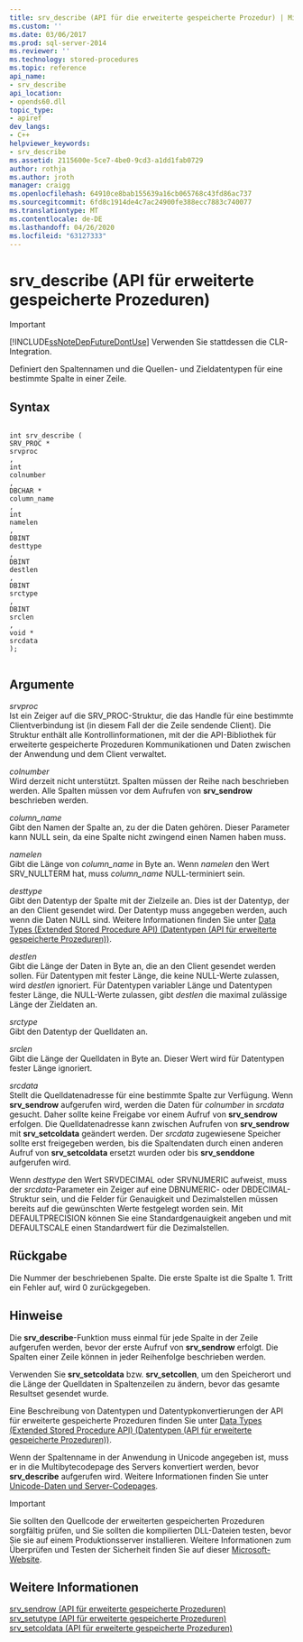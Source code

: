 ```yaml
---
title: srv_describe (API für die erweiterte gespeicherte Prozedur) | Microsoft-Dokumentation
ms.custom: ''
ms.date: 03/06/2017
ms.prod: sql-server-2014
ms.reviewer: ''
ms.technology: stored-procedures
ms.topic: reference
api_name:
- srv_describe
api_location:
- opends60.dll
topic_type:
- apiref
dev_langs:
- C++
helpviewer_keywords:
- srv_describe
ms.assetid: 2115600e-5ce7-4be0-9cd3-a1dd1fab0729
author: rothja
ms.author: jroth
manager: craigg
ms.openlocfilehash: 64910ce8bab155639a16cb065768c43fd86ac737
ms.sourcegitcommit: 6fd8c1914de4c7ac24900fe388ecc7883c740077
ms.translationtype: MT
ms.contentlocale: de-DE
ms.lasthandoff: 04/26/2020
ms.locfileid: "63127333"
---
```

# <a name="srv_describe-extended-stored-procedure-api"></a>srv_describe (API für erweiterte gespeicherte Prozeduren)
    
> [!IMPORTANT]  
>  [!INCLUDE[ssNoteDepFutureDontUse](../../includes/ssnotedepfuturedontuse-md.md)] Verwenden Sie stattdessen die CLR-Integration.  
  
 Definiert den Spaltennamen und die Quellen- und Zieldatentypen für eine bestimmte Spalte in einer Zeile.  
  
## <a name="syntax"></a>Syntax  
  
```  
  
int srv_describe (  
SRV_PROC *  
srvproc  
,  
int  
colnumber  
,  
DBCHAR *  
column_name  
,  
int  
namelen  
,  
DBINT  
desttype  
,  
DBINT  
destlen  
,  
DBINT  
srctype  
,  
DBINT  
srclen  
,  
void *  
srcdata  
);  
  
```  
  
## <a name="arguments"></a>Argumente  
 *srvproc*  
 Ist ein Zeiger auf die SRV_PROC-Struktur, die das Handle für eine bestimmte Clientverbindung ist (in diesem Fall der die Zeile sendende Client). Die Struktur enthält alle Kontrollinformationen, mit der die API-Bibliothek für erweiterte gespeicherte Prozeduren Kommunikationen und Daten zwischen der Anwendung und dem Client verwaltet.  
  
 *colnumber*  
 Wird derzeit nicht unterstützt. Spalten müssen der Reihe nach beschrieben werden. Alle Spalten müssen vor dem Aufrufen von **srv_sendrow** beschrieben werden.  
  
 *column_name*  
 Gibt den Namen der Spalte an, zu der die Daten gehören. Dieser Parameter kann NULL sein, da eine Spalte nicht zwingend einen Namen haben muss.  
  
 *namelen*  
 Gibt die Länge von *column_name* in Byte an. Wenn *namelen* den Wert SRV_NULLTERM hat, muss *column_name* NULL-terminiert sein.  
  
 *desttype*  
 Gibt den Datentyp der Spalte mit der Zielzeile an. Dies ist der Datentyp, der an den Client gesendet wird. Der Datentyp muss angegeben werden, auch wenn die Daten NULL sind. Weitere Informationen finden Sie unter [Data Types (Extended Stored Procedure API) (Datentypen (API für erweiterte gespeicherte Prozeduren))](data-types-extended-stored-procedure-api.md).  
  
 *destlen*  
 Gibt die Länge der Daten in Byte an, die an den Client gesendet werden sollen. Für Datentypen mit fester Länge, die keine NULL-Werte zulassen, wird *destlen* ignoriert. Für Datentypen variabler Länge und Datentypen fester Länge, die NULL-Werte zulassen, gibt *destlen* die maximal zulässige Länge der Zieldaten an.  
  
 *srctype*  
 Gibt den Datentyp der Quelldaten an.  
  
 *srclen*  
 Gibt die Länge der Quelldaten in Byte an. Dieser Wert wird für Datentypen fester Länge ignoriert.  
  
 *srcdata*  
 Stellt die Quelldatenadresse für eine bestimmte Spalte zur Verfügung. Wenn **srv_sendrow** aufgerufen wird, werden die Daten für *colnumber* in *srcdata* gesucht. Daher sollte keine Freigabe vor einem Aufruf von **srv_sendrow** erfolgen. Die Quelldatenadresse kann zwischen Aufrufen von **srv_sendrow** mit **srv_setcoldata** geändert werden. Der *srcdata* zugewiesene Speicher sollte erst freigegeben werden, bis die Spaltendaten durch einen anderen Aufruf von **srv_setcoldata** ersetzt wurden oder bis **srv_senddone** aufgerufen wird.  
  
 Wenn *desttype* den Wert SRVDECIMAL oder SRVNUMERIC aufweist, muss der *srcdata*-Parameter ein Zeiger auf eine DBNUMERIC- oder DBDECIMAL-Struktur sein, und die Felder für Genauigkeit und Dezimalstellen müssen bereits auf die gewünschten Werte festgelegt worden sein. Mit DEFAULTPRECISION können Sie eine Standardgenauigkeit angeben und mit DEFAULTSCALE einen Standardwert für die Dezimalstellen.  
  
## <a name="returns"></a>Rückgabe  
 Die Nummer der beschriebenen Spalte. Die erste Spalte ist die Spalte 1. Tritt ein Fehler auf, wird 0 zurückgegeben.  
  
## <a name="remarks"></a>Hinweise  
 Die **srv_describe**-Funktion muss einmal für jede Spalte in der Zeile aufgerufen werden, bevor der erste Aufruf von **srv_sendrow** erfolgt. Die Spalten einer Zeile können in jeder Reihenfolge beschrieben werden.  
  
 Verwenden Sie **srv_setcoldata** bzw. **srv_setcollen**, um den Speicherort und die Länge der Quelldaten in Spaltenzeilen zu ändern, bevor das gesamte Resultset gesendet wurde.  
  
 Eine Beschreibung von Datentypen und Datentypkonvertierungen der API für erweiterte gespeicherte Prozeduren finden Sie unter [Data Types (Extended Stored Procedure API) (Datentypen (API für erweiterte gespeicherte Prozeduren))](data-types-extended-stored-procedure-api.md).  
  
 Wenn der Spaltenname in der Anwendung in Unicode angegeben ist, muss er in die Multibytecodepage des Servers konvertiert werden, bevor **srv_describe** aufgerufen wird. Weitere Informationen finden Sie unter [Unicode-Daten und Server-Codepages](../extended-stored-procedures-programming/unicode-data-and-server-code-pages.md).  
  
> [!IMPORTANT]  
>  Sie sollten den Quellcode der erweiterten gespeicherten Prozeduren sorgfältig prüfen, und Sie sollten die kompilierten DLL-Dateien testen, bevor Sie sie auf einem Produktionsserver installieren. Weitere Informationen zum Überprüfen und Testen der Sicherheit finden Sie auf dieser [Microsoft-Website](https://go.microsoft.com/fwlink/?LinkID=54761&amp;clcid=0x409https://msdn.microsoft.com/security/).  
  
## <a name="see-also"></a>Weitere Informationen  
 [srv_sendrow &#40;API für erweiterte gespeicherte Prozeduren&#41;](srv-sendrow-extended-stored-procedure-api.md)   
 [srv_setutype &#40;API für erweiterte gespeicherte Prozeduren&#41;](srv-setutype-extended-stored-procedure-api.md)   
 [srv_setcoldata (API für erweiterte gespeicherte Prozeduren)](srv-setcoldata-extended-stored-procedure-api.md)  
  
  
